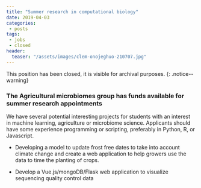 ```yaml
---
title: "Summer research in computational biology"
date: 2019-04-03
categories:
 - posts
tags:
 - jobs
 - closed
header:
  teaser: "/assets/images/clem-onojeghuo-210707.jpg"
---
```


This position has been closed, it is visible for archival purposes.
{: .notice--warning}


### The Agricultural microbiomes group has funds available for summer research appointments

We have several potential interesting projects for students with an interest in
machine learning, agriculture or microbiome science.  Applicants should have
some experience programming or scripting, preferably in Python, R, or Javascript.

* Developing a model to update frost free dates to take into account climate
change and create a web application to help growers use the data to time the
planting of crops.

* Develop a Vue.js/mongoDB/Flask web application to visualize sequencing quality control data
